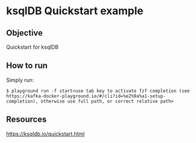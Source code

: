 # ksqlDB Quickstart example

## Objective

Quickstart for ksqlDB

## How to run

Simply run:

```
$ playground run -f start<use tab key to activate fzf completion (see https://kafka-docker-playground.io/#/cli?id=%e2%9a%a1-setup-completion), otherwise use full path, or correct relative path>
```

## Resources
https://ksqldb.io/quickstart.html
